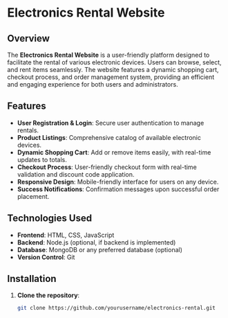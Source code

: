 # Electronics Rental Website

## Overview
The **Electronics Rental Website** is a user-friendly platform designed to facilitate the rental of various electronic devices. Users can browse, select, and rent items seamlessly. The website features a dynamic shopping cart, checkout process, and order management system, providing an efficient and engaging experience for both users and administrators.

## Features
- **User Registration & Login**: Secure user authentication to manage rentals.
- **Product Listings**: Comprehensive catalog of available electronic devices.
- **Dynamic Shopping Cart**: Add or remove items easily, with real-time updates to totals.
- **Checkout Process**: User-friendly checkout form with real-time validation and discount code application.
- **Responsive Design**: Mobile-friendly interface for users on any device.
- **Success Notifications**: Confirmation messages upon successful order placement.

## Technologies Used
- **Frontend**: HTML, CSS, JavaScript
- **Backend**: Node.js (optional, if backend is implemented)
- **Database**: MongoDB or any preferred database (optional)
- **Version Control**: Git

## Installation
1. **Clone the repository**:
   ```bash
   git clone https://github.com/yourusername/electronics-rental.git
